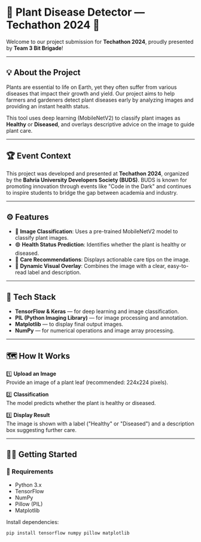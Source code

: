 # 🌱 Plant Disease Detector — Techathon 2024 🚀

Welcome to our project submission for **Techathon 2024**, proudly presented by **Team 3 Bit Brigade**!  

---

## 💡 About the Project

Plants are essential to life on Earth, yet they often suffer from various diseases that impact their growth and yield. Our project aims to help farmers and gardeners detect plant diseases early by analyzing images and providing an instant health status.  

This tool uses deep learning (MobileNetV2) to classify plant images as **Healthy** or **Diseased**, and overlays descriptive advice on the image to guide plant care.

---

## 🏆 Event Context

This project was developed and presented at **Techathon 2024**, organized by the **Bahria University Developers Society (BUDS)**. BUDS is known for promoting innovation through events like "Code in the Dark" and continues to inspire students to bridge the gap between academia and industry.

---

## ⚙️ Features

- 📸 **Image Classification**: Uses a pre-trained MobileNetV2 model to classify plant images.
- 🟢 **Health Status Prediction**: Identifies whether the plant is healthy or diseased.
- 📝 **Care Recommendations**: Displays actionable care tips on the image.
- 🎨 **Dynamic Visual Overlay**: Combines the image with a clear, easy-to-read label and description.

---

## 🚀 Tech Stack

- **TensorFlow & Keras** — for deep learning and image classification.
- **PIL (Python Imaging Library)** — for image processing and annotation.
- **Matplotlib** — to display final output images.
- **NumPy** — for numerical operations and image array processing.

---

## 🗺️ How It Works

1️⃣ **Upload an Image**  
Provide an image of a plant leaf (recommended: 224x224 pixels).

2️⃣ **Classification**  
The model predicts whether the plant is healthy or diseased.

3️⃣ **Display Result**  
The image is shown with a label ("Healthy" or "Diseased") and a description box suggesting further care.

---

## 🏃‍♂️ Getting Started

### 🔧 Requirements

- Python 3.x
- TensorFlow
- NumPy
- Pillow (PIL)
- Matplotlib

Install dependencies:

```bash
pip install tensorflow numpy pillow matplotlib

